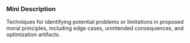 ### Mini Description

Techniques for identifying potential problems or limitations in proposed moral principles, including edge cases, unintended consequences, and optimization artifacts.
